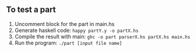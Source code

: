 ## To test a part
1. Uncomment block for the part in main.hs
2. Generate haskell code: ```happy partY.y -o partX.hs```
3. Compile the result with main: ```ghc -o part parserX.hs partX.hs main.hs```
4. Run the program: ```./part [input file name]```
